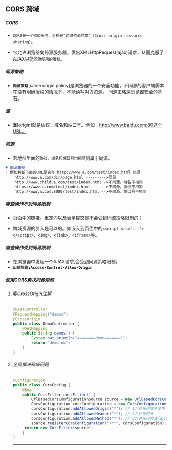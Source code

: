 ## CORS 跨域

##### CORS

- 	`CORS是一个W3C标准，全称是"跨域资源共享"（Cross-origin resource sharing）`。

- 	它允许浏览器向跨源服务器，发出XMLHttpRequest(ajax)请求，从而克服了AJAX只能`同源使用的限制`。

##### 同源策略

- 	**`同源策略`**[same origin policy]是浏览器的一个安全功能，不同源的客户端脚本在没有明确授权的情况下，不能读写对方资源。 同源策略是浏览器安全的基石。

##### 源

- 	**`源`**[origin]就是协议、域名和端口号。例如：http://www.baidu.com:80这个URL。

##### 同源

- 	若地址里面的`协议、域名和端口号均相同`则属于同源。

```markdown
# 同源举例
- 例如判断下面的URL是否与 http://www.a.com/test/index.html 同源
	http://www.a.com/dir/page.html --------->同源
	http://www.child.a.com/test/index.html ->不同源，域名不相同
	https://www.a.com/test/index.html ------>不同源，协议不相同
	http://www.a.com:8080/test/index.html -->不同源，端口号不相同
```

##### 哪些操作不受同源限制

- 页面中的链接，重定向以及表单提交是不会受到同源策略限制的；

- 跨域资源的引入是可以的。如嵌入到页面中的`<script src="..."></script>`，`<img>`，`<link>`，`<iframe>`等。

##### 哪些操作受到同源限制

- 在浏览器中发起一个AJAX请求,会受到同源策略限制。
- **`出现错误:Access-Control-Allow-Origin`**

##### 使用CORS解决同源限制

1. ###### @CrossOrigin注解

   ```java
   @RestController
   @RequestMapping("demos")
   @CrossOrigin
   public class DemoController {
       @GetMapping
       public String demos() {
           System.out.println("========demo=======");
           return "demo ok";
       }
   }
   ```

   

2. ###### 全局解决跨域问题

   ```java
   @Configuration
   public class CorsConfig {
       @Bean
       public CorsFilter corsFilter() {
           UrlBasedCorsConfigurationSource source = new UrlBasedCorsConfigurationSource();
           CorsConfiguration corsConfiguration = new CorsConfiguration();
           corsConfiguration.addAllowedOrigin("*"); // 1允许任何域名使用
           corsConfiguration.addAllowedHeader("*"); // 2允许任何头
           corsConfiguration.addAllowedMethod("*"); // 3允许任何方法（post、get等）
           source.registerCorsConfiguration("/**", corsConfiguration);//4处理所有请求的跨域配置
        return new CorsFilter(source);
       }
   }
   ```

   -----